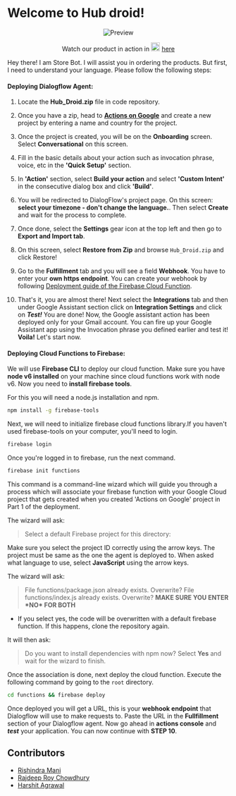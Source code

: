 # Welcome to Hub droid!

<p align=center><img src="https://github.com/Team-Code-Paradox/StockHub/blob/master/Assets/preview.gif" alt="Preview" /></p>

<p align=center>Watch our product in action in <img src="http://icons.iconarchive.com/icons/papirus-team/papirus-apps/256/youtube-icon.png" height="20" width="20" alt="Youtube" /> <a href="https://youtu.be/6TZG1LsH-EA">here</a> </p>

Hey there! I am Store Bot. I will assist you in ordering the products.
But first, I need to understand your language. Please follow the following steps:

#### Deploying Dialogflow Agent:

1. Locate the **Hub_Droid.zip** file in code repository.
2. Once you have a zip, head to **[Actions on Google](https://console.actions.google.com/)** and create a new project by entering a name and country for the project.
3. Once the project is created, you will be on the **Onboarding** screen. Select **Conversational** on this screen.
4. Fill in the basic details about your action such as invocation phrase, voice, etc in the **'Quick Setup'** section.
5. In **'Action'** section, select **Build your action** and select **'Custom Intent'** in the consecutive dialog box and click **'Build'**.
6. You will be redirected to DialogFlow's project page. On this screen: **select your timezone - don't change the language.**. Then select **Create** and wait for the process to complete.
7. Once done, select the **Settings** gear icon at the top left and then go to **Export and Import tab**.
8. On this screen, select **Restore from Zip** and browse `Hub_Droid.zip` and click Restore!
9. Go to the **Fulfillment** tab and you will see a field **Webhook**. You have to enter your **own https endpoint**. You can create your webhook by following [Deployment guide of the Firebase Cloud Function](#Deploying-Cloud-Functions-to-Firebase).

10. That's it, you are almost there! Next select the **Integrations** tab and then under Google Assistant section click on **Integration Settings** and click on **_Test!_** You are done! Now, the Google assistant action has been deployed only for your Gmail account. You can fire up your Google Assistant app using the Invocation phrase you defined earlier and test it! **Voila!** Let's start now.

#### Deploying Cloud Functions to Firebase:

We will use **Firebase CLI** to deploy our cloud function. Make sure you have **node v6 installed** on your machine since cloud functions work with node v6. Now you need to **install firebase tools**.

For this you will need a node.js installation and npm.

```sh
npm install -g firebase-tools
```

Next, we will need to initialize firebase cloud functions library.If you haven't used firebase-tools on your computer, you'll need to login.

```sh
firebase login
```

Once you're logged in to firebase, run the next command.

```sh
firebase init functions
```

This command is a command-line wizard which will guide you through a process which will associate your firebase function with your Google Cloud project that gets created when you created 'Actions on Google' project in Part 1 of the deployment.

The wizard will ask:

> Select a default Firebase project for this directory: <your directory>

Make sure you select the project ID correctly using the arrow keys. The project must be same as the one the agent is deployed to. When asked what language to use, select **JavaScript** using the arrow keys.

The wizard will ask:

> File functions/package.json already exists. Overwrite?
> File functions/index.js already exists. Overwrite?
> **MAKE SURE YOU ENTER \***NO**\* FOR BOTH**

- If you select yes, the code will be overwritten with a default firebase function. If this happens, clone the repository again.

It will then ask:

> Do you want to install dependencies with npm now?
> Select **Yes** and wait for the wizard to finish.

Once the association is done, next deploy the cloud function. Execute the following command by going to the `root` directory.

```sh
cd functions && firebase deploy
```

Once deployed you will get a URL, this is your **webhook endpoint** that Dialogflow will use to make requests to. Paste the URL in the **Fullfillment** section of your Dialogflow agent. Now go ahead in **actions console** and **_test_** your application.
You can now continue with **STEP 10**.

## Contributors
 - [Rishindra Mani](https://www.linkedin.com/in/rishindramani)
 - [Rajdeep Roy Chowdhury](https://www.linkedin.com/in/razdeeproychowdhury)
 - [Harshit Agrawal](https://www.linkedin.com/in/agharshit08)

